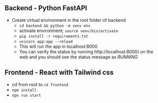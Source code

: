 ## Backend - Python FastAPI

- Create virtual environment in the root folder of backend
  - `cd backend && python -m venv env`
  - activate environment; `source venv/bin/activate`
  - `pip install -r requirements.txt`
  - `uvicorn app:app --reload`
  - This will run the app in localhost:8000
  - You can verify the status by running http://localhost:8000/ on the web and you should see the status message as _RUNNING_

## Frontend - React with Tailwind css

- cd from root to `cd frontend`
- `npm install `
- `npn run start`
